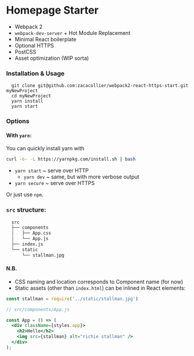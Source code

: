 # Homepage Starter
- Webpack 2
- `webpack-dev-server` + Hot Module Replacement
- Minimal React boilerplate
- Optional HTTPS
- PostCSS
- Asset optimization (WIP sorta)

### Installation & Usage
```
  git clone git@github.com:zacacollier/webpack2-react-https-start.git myNewProject
  cd myNewProject
  yarn install
  yarn start
```

### Options

#### With `yarn`:
You can quickly install yarn with
```bash
curl -o- -L https://yarnpkg.com/install.sh | bash
```

- `yarn start`  ~ serve over HTTP
  - `yarn dev`    ~ same, but with more verbose output
- `yarn secure` ~ serve over HTTPS

Or just use `npm`.

### `src` structure:
```bash
  src
  ├── components
  │   ├── App.css
  │   └── App.js
  ├── index.js
  └── static
      └── stallman.jpg
```
#### N.B.
- CSS naming and location corresponds to Component name (for now)
- Static assets (other than `index.html`) can be inlined in React elements:
```jsx
const stallman = require('../static/stallman.jpg')

// src/components/App.js

const App = () => (
  <div className={styles.app}>
    <h2>Hello</h2>
    <img src={stallman} alt="richie stallman" />
  </div>
);
```

